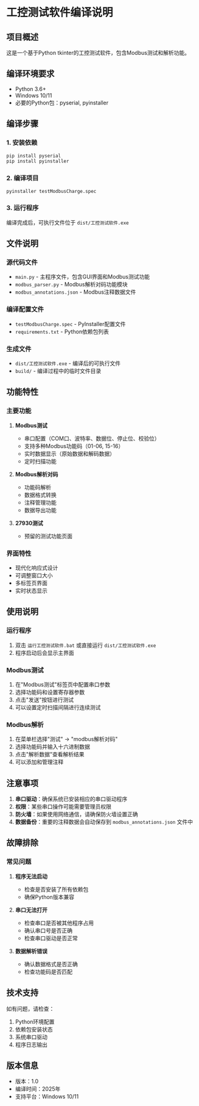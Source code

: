 # 工控测试软件编译说明

## 项目概述
这是一个基于Python tkinter的工控测试软件，包含Modbus测试和解析功能。

## 编译环境要求
- Python 3.6+
- Windows 10/11
- 必要的Python包：pyserial, pyinstaller

## 编译步骤

### 1. 安装依赖
```bash
pip install pyserial
pip install pyinstaller
```

### 2. 编译项目
```bash
pyinstaller testModbusCharge.spec
```

### 3. 运行程序
编译完成后，可执行文件位于 `dist/工控测试软件.exe`

## 文件说明

### 源代码文件
- `main.py` - 主程序文件，包含GUI界面和Modbus测试功能
- `modbus_parser.py` - Modbus解析对码功能模块
- `modbus_annotations.json` - Modbus注释数据文件

### 编译配置文件
- `testModbusCharge.spec` - PyInstaller配置文件
- `requirements.txt` - Python依赖包列表

### 生成文件
- `dist/工控测试软件.exe` - 编译后的可执行文件
- `build/` - 编译过程中的临时文件目录

## 功能特性

### 主要功能
1. **Modbus测试**
   - 串口配置（COM口、波特率、数据位、停止位、校验位）
   - 支持多种Modbus功能码（01-06, 15-16）
   - 实时数据显示（原始数据和解码数据）
   - 定时扫描功能

2. **Modbus解析对码**
   - 功能码解析
   - 数据格式转换
   - 注释管理功能
   - 数据导出功能

3. **27930测试**
   - 预留的测试功能页面

### 界面特性
- 现代化响应式设计
- 可调整窗口大小
- 多标签页界面
- 实时状态显示

## 使用说明

### 运行程序
1. 双击 `运行工控测试软件.bat` 或直接运行 `dist/工控测试软件.exe`
2. 程序启动后会显示主界面

### Modbus测试
1. 在"Modbus测试"标签页中配置串口参数
2. 选择功能码和设置寄存器参数
3. 点击"发送"按钮进行测试
4. 可以设置定时扫描间隔进行连续测试

### Modbus解析
1. 在菜单栏选择"测试" -> "modbus解析对码"
2. 选择功能码并输入十六进制数据
3. 点击"解析数据"查看解析结果
4. 可以添加和管理注释

## 注意事项

1. **串口驱动**：确保系统已安装相应的串口驱动程序
2. **权限**：某些串口操作可能需要管理员权限
3. **防火墙**：如果使用网络通信，请确保防火墙设置正确
4. **数据备份**：重要的注释数据会自动保存到 `modbus_annotations.json` 文件中

## 故障排除

### 常见问题
1. **程序无法启动**
   - 检查是否安装了所有依赖包
   - 确保Python版本兼容

2. **串口无法打开**
   - 检查串口是否被其他程序占用
   - 确认串口号是否正确
   - 检查串口驱动是否正常

3. **数据解析错误**
   - 确认数据格式是否正确
   - 检查功能码是否匹配

## 技术支持
如有问题，请检查：
1. Python环境配置
2. 依赖包安装状态
3. 系统串口驱动
4. 程序日志输出

## 版本信息
- 版本：1.0
- 编译时间：2025年
- 支持平台：Windows 10/11 